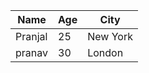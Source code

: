 | Name  | Age | City      |
|-------|-----|----------|
| Pranjal | 25  | New York |
| pranav | 30  | London   |
